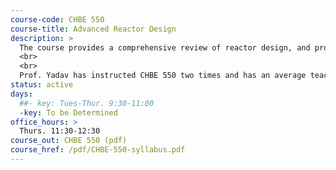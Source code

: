 ```yaml
---
course-code: CHBE 550
course-title: Advanced Reactor Design
description: >
  The course provides a comprehensive review of reactor design, and progressively specializes on transport phenomena in catalytic reactors, synthesis and characterization of catalysts, numerical simulations and industrial applications.
  <br>
  <br>
  Prof. Yadav has instructed CHBE 550 two times and has an average teaching effectiveness score of 4.6 out of 5.
status: active
days: 
  ##- key: Tues-Thur. 9:30-11:00
  -key: To be Determined
office_hours: >
  Thurs. 11:30-12:30
course_out: CHBE 550 (pdf)  
course_href: /pdf/CHBE-550-syllabus.pdf 
---
```

